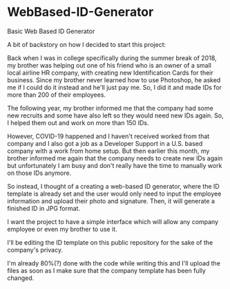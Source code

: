 # WebBased-ID-Generator
Basic Web Based ID Generator 

A bit of backstory on how I decided to start this project:

Back when I was in college specifically during the summer break of 2018, my brother was helping out one of his friend who is an owner of a small local airline HR company, with creating new Identification Cards for their business. Since my brother never learned how to use Photoshop, he asked me if I could do it instead and he'll just pay me. So, I did it and made IDs for more than 200 of their employees.

The following year, my brother informed me that the company had some new recruits and some have also left so they would need new IDs again. So, I helped them out and work on more than 150 IDs. 

However, COVID-19 happened and I haven't received worked from that company and I also got a job as a Developer Support in a U.S. based company with a work from home setup. But then earlier this month, my brother informed me again that the company needs to create new IDs again but unfortunately I am busy and don't really have the time to manually work on those IDs anymore.

So instead, I thought of a creating a web-based ID generator, where the ID template is already set and the user would only need to input the employee information and upload their photo and signature. Then, it will generate a finished ID in JPG format.

I want the project to have a simple interface which will allow any company employee or even my brother to use it.

I'll be editing the ID template on this public repository for the sake of the company's privacy.

I'm already 80%(?) done with the code while writing this and I'll upload the files as soon as I make sure that the company template has been fully changed.
